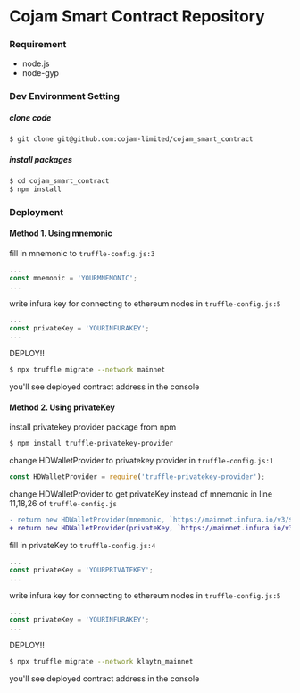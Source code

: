 # Cojam Smart Contract Repository

### Requirement

- node.js
- node-gyp


### Dev Environment Setting

##### clone code

```bash
$ git clone git@github.com:cojam-limited/cojam_smart_contract
```

##### install packages

```bash
$ cd cojam_smart_contract
$ npm install
```


### Deployment

#### Method 1. Using mnemonic

fill in mnemonic to `truffle-config.js:3`

```js
...
const mnemonic = 'YOURMNEMONIC';
...
```

write infura key for connecting to ethereum nodes in `truffle-config.js:5`

```js
...
const privateKey = 'YOURINFURAKEY';
...
```

DEPLOY!!

```bash
$ npx truffle migrate --network mainnet
```

you'll see deployed contract address in the console



#### Method 2. Using privateKey

install privatekey provider package from npm

```bash
$ npm install truffle-privatekey-provider
```

change HDWalletProvider to privatekey provider in `truffle-config.js:1`

```js
const HDWalletProvider = require('truffle-privatekey-provider');
```

change HDWalletProvider to get privateKey instead of mnemonic in line 11,18,26 of `truffle-config.js`

```diff
- return new HDWalletProvider(mnemonic, `https://mainnet.infura.io/v3/${infurakey}`);
+ return new HDWalletProvider(privateKey, `https://mainnet.infura.io/v3/${infurakey}`);
```

fill in privateKey to `truffle-config.js:4`

```js
...
const privateKey = 'YOURPRIVATEKEY';
...
```

write infura key for connecting to ethereum nodes in `truffle-config.js:5`

```js
...
const privateKey = 'YOURINFURAKEY';
...
```

DEPLOY!!

```bash
$ npx truffle migrate --network klaytn_mainnet
```

you'll see deployed contract address in the console


